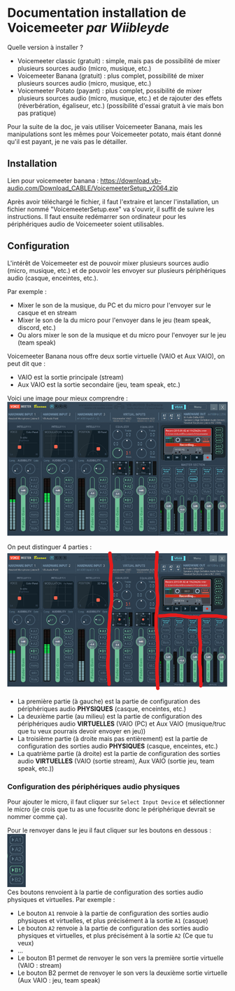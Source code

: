 # Documentation installation de Voicemeeter *par Wiibleyde*

Quelle version à installer ?
- Voicemeeter classic (gratuit) : simple, mais pas de possibilité de mixer plusieurs sources audio (micro, musique, etc.)
- Voicemeeter Banana (gratuit) : plus complet, possibilité de mixer plusieurs sources audio (micro, musique, etc.)
- Voicemeeter Potato (payant) : plus complet, possibilité de mixer plusieurs sources audio (micro, musique, etc.) et de rajouter des effets (réverbération, égaliseur, etc.) (possibilité d'essai gratuit à vie mais bon pas pratique)

Pour la suite de la doc, je vais utiliser Voicemeeter Banana, mais les manipulations sont les mêmes pour Voicemeeter potato, mais étant donné qu'il est payant, je ne vais pas le détailler.

## Installation

Lien pour voicemeeter banana : https://download.vb-audio.com/Download_CABLE/VoicemeeterSetup_v2064.zip

Après avoir téléchargé le fichier, il faut l'extraire et lancer l'installation, un fichier nommé "VoicemeeterSetup.exe" va s'ouvrir, il suffit de suivre les instructions.
Il faut ensuite redémarrer son ordinateur pour les périphériques audio de Voicemeeter soient utilisables.

## Configuration

L'intérêt de Voicemeeter est de pouvoir mixer plusieurs sources audio (micro, musique, etc.) et de pouvoir les envoyer sur plusieurs périphériques audio (casque, enceintes, etc.).	

Par exemple :
- Mixer le son de la musique, du PC et du micro pour l'envoyer sur le casque et en stream
- Mixer le son de la du micro pour l'envoyer dans le jeu (team speak, discord, etc.)
- Ou alors mixer le son de la musique et du micro pour l'envoyer sur le jeu (team speak)

Voicemeeter Banana nous offre deux sortie virtuelle (VAIO et Aux VAIO), on peut dit que :
- VAIO est la sortie principale (stream)
- Aux VAIO est la sortie secondaire (jeu, team speak, etc.)

Voici une image pour mieux comprendre :  
![banana](https://raw.githubusercontent.com/Wiibleyde/Doc_Voicemeeter/main/assets/bananaPict.png)

On peut distinguer 4 parties :  
![banana_separe](https://raw.githubusercontent.com/Wiibleyde/Doc_Voicemeeter/main/assets/bananaPictPart.png)  
- La première partie (à gauche) est la partie de configuration des périphériques audio **PHYSIQUES** (casque, enceintes, etc.)  
- La deuxième partie (au milieu) est la partie de configuration des périphériques audio **VIRTUELLES** (VAIO (PC) et Aux VAIO (musique/truc que tu veux pourrais devoir envoyer en jeu))  
- La troisième partie (à droite mais pas entièrement) est la partie de configuration des sorties audio **PHYSIQUES** (casque, enceintes, etc.)  
- La quatrième partie (à droite) est la partie de configuration des sorties audio **VIRTUELLES** (VAIO (sortie stream), Aux VAIO (sortie jeu, team speak, etc.))

### Configuration des périphériques audio physiques

Pour ajouter le micro, il faut cliquer sur `Select Input Device` et sélectionner le micro (je crois que tu as une focusrite donc le périphérique devrait se nommer comme ça).

Pour le renvoyer dans le jeu il faut cliquer sur les boutons en dessous :   
![banana_micro](https://raw.githubusercontent.com/Wiibleyde/Doc_Voicemeeter/main/assets/Sorties.png)  
Ces boutons renvoient à la partie de configuration des sorties audio physiques et virtuelles. Par exemple :
- Le bouton `A1` renvoie à la partie de configuration des sorties audio physiques et virtuelles, et plus précisément à la sortie `A1` (casque)
- Le bouton `A2` renvoie à la partie de configuration des sorties audio physiques et virtuelles, et plus précisément à la sortie `A2` (Ce que tu veux)
- ...
- Le bouton B1 permet de renvoyer le son vers la première sortie virtuelle (VAIO : stream)
- Le bouton B2 permet de renvoyer le son vers la deuxième sortie virtuelle (Aux VAIO : jeu, team speak)

